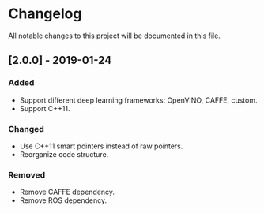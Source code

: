 # Changelog
All notable changes to this project will be documented in this file.

## [2.0.0] - 2019-01-24
### Added
- Support different deep learning frameworks: OpenVINO, CAFFE, custom.
- Support C++11.

### Changed
- Use C++11 smart pointers instead of raw pointers.
- Reorganize code structure.

### Removed
- Remove CAFFE dependency.
- Remove ROS dependency.
